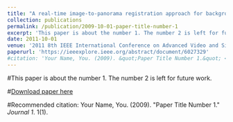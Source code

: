 ```yaml
---
title: "A real-time image-to-panorama registration approach for background subtraction using pan-tilt-cameras"
collection: publications
permalink: /publication/2009-10-01-paper-title-number-1
excerpt: 'This paper is about the number 1. The number 2 is left for future work.'
date: 2011-10-01
venue: '2011 8th IEEE International Conference on Advanced Video and Signal Based Surveillance (AVSS)'
paperurl: 'https://ieeexplore.ieee.org/abstract/document/6027329'
#citation: 'Your Name, You. (2009). &quot;Paper Title Number 1.&quot; <i>Journal 1</i>. 1(1).'
---
```

#This paper is about the number 1. The number 2 is left for future work.

#[Download paper here](http://academicpages.github.io/files/paper1.pdf)

#Recommended citation: Your Name, You. (2009). "Paper Title Number 1." <i>Journal 1</i>. 1(1).
